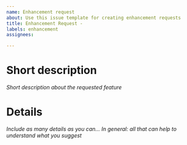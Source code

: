 ```yaml
---
name: Enhancement request
about: Use this issue template for creating enhancement requests
title: Enhancement Request - 
labels: enhancement
assignees:

---
```


# Short description

_Short description about the requested feature_

# Details 
_Include as many details as you can..._
_In general: all that can help to understand what you suggest_
